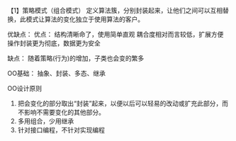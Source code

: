 【1】策略模式（组合模式）
定义算法簇，分别封装起来，让他们之间可以互相替换，此模式让算法的变化独立于使用算法的客户。

优缺点：
优点：
结构清晰命了，使用简单直观
耦合度相对而言较低，扩展方便
操作封装更为彻底，数据更为安全

缺点：
随着策略(行为)的增加，子类也会变的繁多

OO基础：
抽象、封装、多态、继承

OO设计原则
1. 把会变化的部分取出“封装”起来，以便以后可以轻易的改动或扩充此部分，而不影响不需要变化的其他部分。
2. 多用组合，少用继承
3. 针对接口编程，不针对实现编程